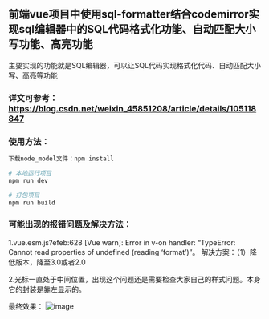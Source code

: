 ## 前端vue项目中使用sql-formatter结合codemirror实现sql编辑器中的SQL代码格式化功能、自动匹配大小写功能、高亮功能

主要实现的功能就是SQL编辑器，可以让SQL代码实现格式化代码、自动匹配大小写、高亮等功能
### 详文可参考：https://blog.csdn.net/weixin_45851208/article/details/105118847

### 使用方法：

``` bash
下载node_model文件：npm install

# 本地运行项目
npm run dev

# 打包项目
npm run build
```

### 可能出现的报错问题及解决方法：

1.vue.esm.js?efeb:628 [Vue warn]: Error in v-on handler: “TypeError: Cannot read properties of undefined (reading ‘format’)”。
解决方案：（1）降低版本，降至3.0或者2.0

2.光标一直处于中间位置，出现这个问题还是需要检查大家自己的样式问题。本身它的封装是靠左显示的。

最终效果：
![image](https://user-images.githubusercontent.com/19965530/139035191-bf81ab65-7ff7-4208-8921-b58ba2f8c764.png)

